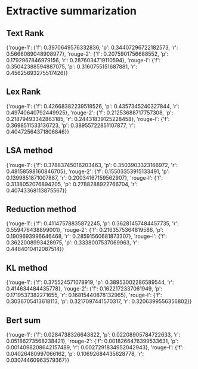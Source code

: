 # Extractive summarization 

## Text Rank
 
{'rouge-1': {'f': 0.3970649576332836, 'p': 0.34407296722182573, 'r': 0.5666089048908977}, 
 'rouge-2': {'f': 0.2075901756688552, 'p': 0.1792967846979156, 'r': 0.2876034719110594}, 
 'rouge-l': {'f': 0.35042388594887075, 'p': 0.3160755151687881, 'r': 0.45625693275517426}}

 
## Lex Rank
 
{'rouge-1': {'f': 0.42668382239518526, 'p': 0.4357345240327844, 'r': 0.49740640792449925}, 
 'rouge-2': {'f': 0.21253688717757308, 'p': 0.21879493342863185, 'r': 0.24431839125228458}, 
 'rouge-l': {'f': 0.3698511533136723, 'p': 0.38955722851107877, 'r': 0.40472564371806846}}

 
## LSA method

{'rouge-1': {'f': 0.37883745016203463, 'p': 0.3503903323166972, 'r': 0.48158598160846705}, 
 'rouge-2': {'f': 0.15503353915133491, 'p': 0.1399851871007887, 'r': 0.20034167159562907}, 
 'rouge-l': {'f': 0.3138052076894205, 'p': 0.2788288922766704, 'r': 0.40743368113875567}}


## Reduction method

{'rouge-1': {'f': 0.41147578835872245, 'p': 0.36281457484457735, 'r': 0.559476438899001}, 
 'rouge-2': {'f': 0.2163575364819586, 'p': 0.1909693996646468, 'r': 0.28591560681873307}, 
 'rouge-l': {'f': 0.3622008993428975, 'p': 0.3338007537069963, 'r': 0.4484010412087514}}


## KL method

{'rouge-1': {'f': 0.375524571078919, 'p': 0.38953002286589544, 'r': 0.414634484435778}, 
 'rouge-2': {'f': 0.1622172337061949, 'p': 0.1719537382271655, 'r': 0.16815440878132965}, 
 'rouge-l': {'f': 0.3036705413618113, 'p': 0.3217097441570317, 'r': 0.3206399556356802}}


## Bert sum
 
 {'rouge-1': {'f': 0.0284738326643822, 'p': 0.02208905784722633, 'r': 0.05186273568238421}, 
  'rouge-2': {'f': 0.0018266476399533631, 'p': 0.0014098208642157489, 'r': 0.0027291834952042943}, 
  'rouge-l': {'f': 0.04026480997066162, 'p': 0.10692684435628778, 'r': 0.03074460963579367}}

